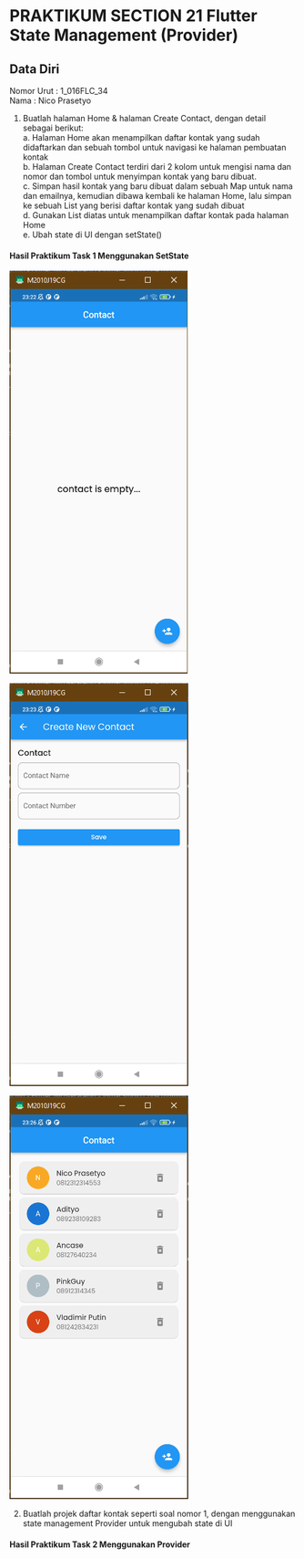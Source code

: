 # PRAKTIKUM SECTION 21 Flutter State Management (Provider)

## Data Diri
Nomor Urut  : 1_016FLC_34 <br>
Nama        : Nico Prasetyo <br>

1. Buatlah halaman Home & halaman Create Contact, dengan detail sebagai berikut: <br>
a. Halaman Home akan menampilkan daftar kontak yang sudah didaftarkan dan sebuah tombol untuk navigasi ke halaman pembuatan kontak <br>
b. Halaman Create Contact terdiri dari 2 kolom untuk mengisi nama dan nomor dan tombol untuk menyimpan kontak yang baru dibuat. <br>
c. Simpan hasil kontak yang baru dibuat dalam sebuah Map untuk nama dan emailnya, kemudian dibawa kembali ke halaman Home, lalu simpan ke sebuah List yang berisi daftar kontak yang sudah dibuat <br>
d. Gunakan List diatas untuk menampilkan daftar kontak pada halaman Home <br>
e. Ubah state di UI dengan setState() <br>

#### Hasil Praktikum Task 1 Menggunakan SetState

![](../screenshots/Screenshot_EmptyScreenPraktikumTask1.png)

![](../screenshots/Screenshot_HalCreateNewContactPraktikumTask1.png)

![](../screenshots/Screenshot_ListContactPraktikumTask1.png)

2. Buatlah projek daftar kontak seperti soal nomor 1, dengan menggunakan state management Provider untuk mengubah state di UI

#### Hasil Praktikum Task 2 Menggunakan Provider
